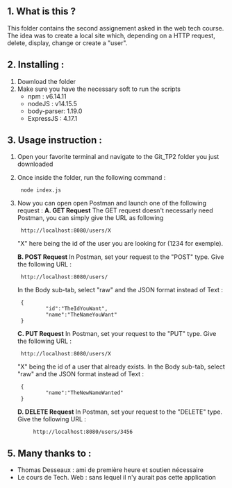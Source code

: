 ﻿

## 1. **What is this ?**

This folder contains the second assignement asked in the web tech course. The idea was to create a local site which, depending on a HTTP request, delete, display, change or create a "user".

## 2. **Installing :**

1. Download the folder
2. Make sure you have the necessary soft to run the scripts
	- npm : v6.14.11
	- nodeJS : v14.15.5
	- body-parser: 1.19.0
	- ExpressJS : 4.17.1

## 3. **Usage instruction :**

1. Open your favorite terminal and navigate to the Git_TP2 folder you just downloaded
2. Once inside the folder, run the following command :

	    node index.js
	
3. Now you can open open Postman and launch one of the following request :
		**A. GET Request**
		The GET request doesn't necessarly need Postman, you can simply give the URL as following
		
		http://localhost:8080/users/X
		
	"X" here being the id of the user you are looking for (1234 for exemple).

		
    **B. POST Request**
    	In Postman, set your request to the "POST" type. Give the following URL :
    	
    	http://localhost:8080/users/
    	
    In the Body sub-tab, select "raw" and the JSON format instead of Text :
    
		{
				"id":"TheIdYouWant",
				"name":"TheNameYouWant"
		}

	**C. PUT Request**
    		In Postman, set your request to the "PUT" type. Give the following URL :
    		
    	http://localhost:8080/users/X

		

    "X" being the id of a user that already exists.
    		In the Body sub-tab, select "raw" and the JSON format instead of Text :
		
		{
				"name":"TheNewNameWanted"
		}

    **D. DELETE Request** 
    In Postman, set your request to the "DELETE" type. Give the following URL :
    
    		http://localhost:8080/users/3456

## 5. **Many thanks to :**

- Thomas Desseaux : ami de première heure et soutien nécessaire
- Le cours de Tech. Web : sans lequel il n'y aurait pas cette application



